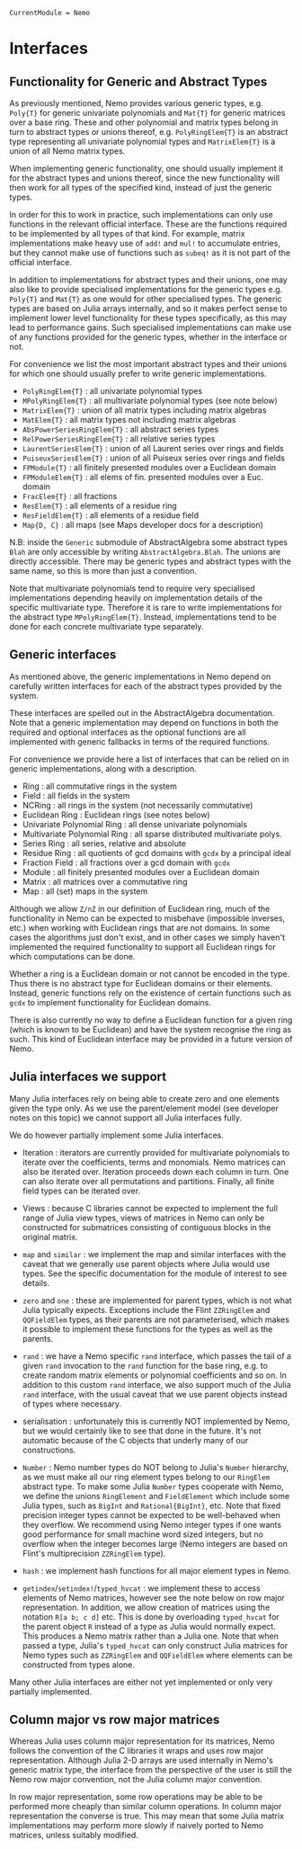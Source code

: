 ```@meta
CurrentModule = Nemo
```

# Interfaces

## Functionality for Generic and Abstract Types

As previously mentioned, Nemo provides various generic types, e.g. `Poly{T}`
for generic univariate polynomials and `Mat{T}` for generic matrices over a
base ring. These and other polynomial and matrix types belong in turn to
abstract types or unions thereof, e.g. `PolyRingElem{T}` is an abstract type
representing all univariate polynomial types and `MatrixElem{T}` is a union
of all Nemo matrix types.

When implementing generic functionality, one should usually implement it for
the abstract types and unions thereof, since the new functionality will then
work for all types of the specified kind, instead of just the generic types.

In order for this to work in practice, such implementations can only use
functions in the relevant official interface. These are the functions required
to be implemented by all types of that kind. For example, matrix
implementations make heavy use of `add!` and `mul!` to accumulate entries, but
they cannot make use of functions such as `subeq!` as it is not part of the
official interface.

In addition to implementations for abstract types and their unions, one may
also like to provide specialised implementations for the generic types
e.g. `Poly{T}` and `Mat{T}` as one would for other specialised types. The
generic types are based on Julia arrays internally, and so it makes perfect
sense to implement lower level functionality for these types specifically, as
this may lead to performance gains. Such specialised implementations can make
use of any functions provided for the generic types, whether in the interface
or not.

For convenience we list the most important abstract types and their unions
for which one should usually prefer to write generic implementations.

* `PolyRingElem{T}` : all univariate polynomial types
* `MPolyRingElem{T}` : all multivariate polynomial types (see note below)
* `MatrixElem{T}` : union of all matrix types including matrix algebras
* `MatElem{T}` : all matrix types not including matrix algebras
* `AbsPowerSeriesRingElem{T}` : all abstract series types
* `RelPowerSeriesRingElem{T}` : all relative series types
* `LaurentSeriesElem{T}` : union of all Laurent series over rings and fields
* `PuiseuxSeriesElem{T}` : union of all Puiseux series over rings and fields
* `FPModule{T}` : all finitely presented modules over a Euclidean domain
* `FPModuleElem{T}` : all elems of fin. presented modules over a Euc. domain
* `FracElem{T}` : all fractions
* `ResElem{T}` : all elements of a residue ring
* `ResFieldElem{T}` : all elements of a residue field
* `Map{D, C}` : all maps (see Maps developer docs for a description)

N.B: inside the `Generic` submodule of AbstractAlgebra some abstract types
`Blah` are only accessible by writing `AbstractAlgebra.Blah`. The unions are
directly accessible. There may be generic types and abstract types with the
same name, so this is more than just a convention.

Note that multivariate polynomials tend to require very specialised
implementations depending heavily on implementation details of the specific
multivariate type. Therefore it is rare to write implementations for the
abstract type `MPolyRingElem{T}`. Instead, implementations tend to be done for each
concrete multivariate type separately.

## Generic interfaces

As mentioned above, the generic implementations in Nemo depend on carefully
written interfaces for each of the abstract types provided by the system.

These interfaces are spelled out in the AbstractAlgebra documentation. Note
that a generic implementation may depend on functions in both the required and
optional interfaces as the optional functions are all implemented with generic
fallbacks in terms of the required functions.

For convenience we provide here a list of interfaces that can be relied on in
generic implementations, along with a description.

* Ring : all commutative rings in the system
* Field : all fields in the system
* NCRing : all rings in the system (not necessarily commutative)
* Euclidean Ring : Euclidean rings (see notes below)
* Univariate Polynomial Ring : all dense univariate polynomials
* Multivariate Polynomial Ring : all sparse distributed multivariate polys.
* Series Ring : all series, relative and absolute
* Residue Ring : all quotients of gcd domains with `gcdx` by a principal ideal
* Fraction Field : all fractions over a gcd domain with `gcdx`
* Module : all finitely presented modules over a Euclidean domain
* Matrix : all matrices over a commutative ring
* Map : all (set) maps in the system

Although we allow `Z/nZ` in our definition of Euclidean ring, much of the
functionality in Nemo can be expected to misbehave (impossible inverses, etc.)
when working with Euclidean rings that are not domains. In some cases the
algorithms just don't exist, and in other cases we simply haven't implemented
the required functionality to support all Euclidean rings for which
computations can be done.

Whether a ring is a Euclidean domain or not cannot be encoded in the type. Thus
there is no abstract type for Euclidean domains or their elements. Instead,
generic functions rely on the existence of certain functions such as `gcdx` to
implement functionality for Euclidean domains.

There is also currently no way to define a Euclidean function for a given ring
(which is known to be Euclidean) and have the system recognise the ring as
such. This kind of Euclidean interface may be provided in a future version of
Nemo.


## Julia interfaces we support

Many Julia interfaces rely on being able to create zero and one elements given
the type only. As we use the parent/element model (see developer notes on this
topic) we cannot support all Julia interfaces fully.

We do however partially implement some Julia interfaces.

* Iteration : iterators are currently provided for multivariate polynomials to
  iterate over the coefficients, terms and monomials. Nemo matrices can also be
  iterated over. Iteration proceeds down each column in turn. One can also
  iterate over all permutations and partitions. Finally, all finite field types
  can be iterated over.

* Views : because C libraries cannot be expected to implement the full range
  of Julia view types, views of matrices in Nemo can only be constructed for
  submatrices consisting of contiguous blocks in the original matrix.

* `map` and `similar` : we implement the map and similar interfaces with the
  caveat that we generally use parent objects where Julia would use types. See
  the specific documentation for the module of interest to see details.

* `zero` and `one` : these are implemented for parent types, which is not what
  Julia typically expects. Exceptions include the Flint `ZZRingElem` and `QQFieldElem` types,
  as their parents are not parameterised, which makes it possible to implement
  these functions for the types as well as the parents.

* `rand` : we have a Nemo specific `rand` interface, which passes the tail of
  a given `rand` invocation to the `rand` function for the base ring, e.g. to
  create random matrix elements or polynomial coefficients and so on. In addition
  to this custom `rand` interface, we also support much of the Julia `rand`
  interface, with the usual caveat that we use parent objects instead of types
  where necessary.

* serialisation : unfortunately this is currently NOT implemented by Nemo, but
  we would certainly like to see that done in the future. It's not automatic
  because of the C objects that underly many of our constructions.

* `Number` : Nemo number types do NOT belong to Julia's `Number` hierarchy, as
  we must make all our ring element types belong to our `RingElem` abstract
  type. To make some Julia `Number` types cooperate with Nemo, we define the
  unions `RingElement` and `FieldElement` which include some Julia types, such
  as `BigInt` and `Rational{BigInt}`, etc. Note that fixed precision integer
  types cannot be expected to be well-behaved when they overflow. We recommend
  using Nemo integer types if one wants good performance for small machine
  word sized integers, but no overflow when the integer becomes large (Nemo
  integers are based on Flint's multiprecision `ZZRingElem` type).

* `hash` : we implement hash functions for all major element types in Nemo.

* `getindex`/`setindex!`/`typed_hvcat` : we implement these to access elements
  of Nemo matrices, however see the note below on row major representation. In 
  addition, we allow creation of matrices using the notation `R[a b; c d]` etc.
  This is done by overloading `typed_hvcat` for the parent object `R` instead of
  a type as Julia would normally expect. This produces a Nemo matrix rather than
  a Julia one. Note that when passed a type, Julia's `typed_hvcat` can only
  construct Julia matrices for Nemo types such as `ZZRingElem` and `QQFieldElem` where
  elements can be constructed from types alone.

Many other Julia interfaces are either not yet implemented or only very
partially implemented.

## Column major vs row major matrices

Whereas Julia uses column major representation for its matrices, Nemo follows
the convention of the C libraries it wraps and uses row major representation.
Although Julia 2-D arrays are used internally in Nemo's generic matrix type,
the interface from the perspective of the user is still the Nemo row major
convention, not the Julia column major convention.

In row major representation, some row operations may be able to be performed
more cheaply than similar column operations. In column major representation
the converse is true. This may mean that some Julia matrix implementations may
perform more slowly if naively ported to Nemo matrices, unless suitably
modified.

